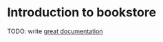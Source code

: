 # Introduction to bookstore

TODO: write [great documentation](http://jacobian.org/writing/what-to-write/)
